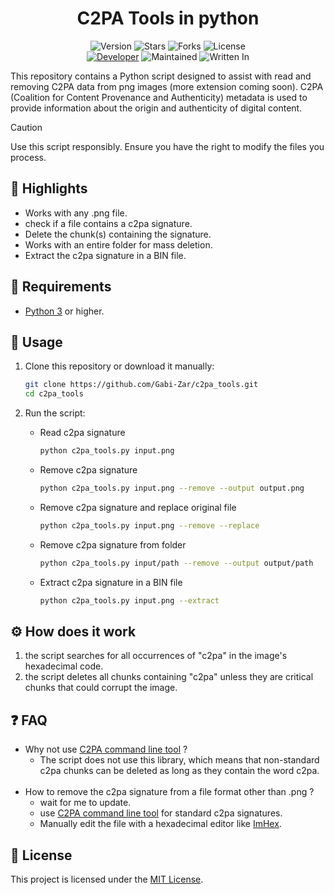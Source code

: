 <h1 align="center">C2PA Tools in python</h1>
<p align="center">
    <img alt="Version" src="https://img.shields.io/badge/Version-0.2.1-blue?style=for-the-badge&color=blue">
    <img alt="Stars" src="https://img.shields.io/github/stars/Gabi-Zar/c2pa_tools?style=for-the-badge&color=magenta">
    <img alt="Forks" src="https://img.shields.io/github/forks/Gabi-Zar/c2pa_tools?color=cyan&style=for-the-badge&color=purple">
    <img alt="License" src="https://img.shields.io/github/license/Gabi-Zar/c2pa_tools?style=for-the-badge&color=blue">
    <br>
    <a href="https://github.com/Gabi-Zar"><img title="Developer" src="https://img.shields.io/badge/Developer-GabiZar-red?style=flat-square"></a>
    <img alt="Maintained" src="https://img.shields.io/badge/Maintained-Yes-blue?style=flat-square">
    <img alt="Written In" src="https://img.shields.io/badge/Written%20In-Python-yellow?style=flat-square">
</p>


This repository contains a Python script designed to assist with read and removing C2PA data from png images (more extension coming soon). C2PA (Coalition for Content Provenance and Authenticity) metadata is used to provide information about the origin and authenticity of digital content.

> [!CAUTION]
> Use this script responsibly. Ensure you have the right to modify the files you process.

## 🌟 Highlights

- Works with any .png file.
- check if a file contains a c2pa signature.
- Delete the chunk(s) containing the signature.
- Works with an entire folder for mass deletion.
- Extract the c2pa signature in a BIN file.

## 🔗 Requirements

- [Python 3](https://www.python.org/) or higher.

## 🚀 Usage

1. Clone this repository or download it manually:
    ```bash
    git clone https://github.com/Gabi-Zar/c2pa_tools.git
    cd c2pa_tools
    ```

2. Run the script:
    - Read c2pa signature
        ```bash
        python c2pa_tools.py input.png 
        ```
    - Remove c2pa signature
        ```bash
        python c2pa_tools.py input.png --remove --output output.png
        ```
    - Remove c2pa signature and replace original file
        ```bash
        python c2pa_tools.py input.png --remove --replace
        ```
   - Remove c2pa signature from folder
        ```bash
        python c2pa_tools.py input/path --remove --output output/path
        ```
    - Extract c2pa signature in a BIN file
        ```bash
        python c2pa_tools.py input.png --extract
        ```

## ⚙️ How does it work

1. the script searches for all occurrences of "c2pa" in the image's hexadecimal code.
2. the script deletes all chunks containing "c2pa" unless they are critical chunks that could corrupt the image.

## ❓ FAQ

- Why not use [C2PA command line tool](https://github.com/contentauth/c2pa-rs/tree/main/cli) ?
    - The script does not use this library, which means that non-standard c2pa chunks can be deleted as long as they contain the word c2pa.
    <br>
- How to remove the c2pa signature from a file format other than .png ?
    - wait for me to update.
    - use [C2PA command line tool](https://github.com/contentauth/c2pa-rs/tree/main/cli) for standard c2pa signatures.
    - Manually edit the file with a hexadecimal editor like [ImHex](https://imhex.werwolv.net/).

## 📜 License

This project is licensed under the [MIT License](LICENSE).

